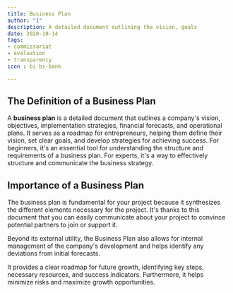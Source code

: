 ```yaml
---
title: Business Plan
author: "1"
description: A detailed document outlining the vision, goals
date: 2020-10-14
tags:
- commissariat
- evaluation
- transparency
icon : bi bi-bank

---
```


## The Definition of a Business Plan
A **business plan** is a detailed document that outlines a company's vision, objectives, implementation strategies, financial forecasts, and operational plans. It serves as a roadmap for entrepreneurs, helping them define their vision, set clear goals, and develop strategies for achieving success. For beginners, it's an essential tool for understanding the structure and requirements of a business plan. For experts, it's a way to effectively structure and communicate the business strategy.

## Importance of a Business Plan

The business plan is fundamental for your project because it synthesizes the different elements necessary for the project. It's thanks to this document that you can easily communicate about your project to convince potential partners to join or support it.

Beyond its external utility, the Business Plan also allows for internal management of the company's development and helps identify any deviations from initial forecasts.

It provides a clear roadmap for future growth, identifying key steps, necessary resources, and success indicators. Furthermore, it helps minimize risks and maximize growth opportunities.